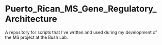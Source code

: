 # Puerto_Rican_MS_Gene_Regulatory_Architecture
A repository for scripts that I've written and used during my development of the MS project at the Bush Lab.
